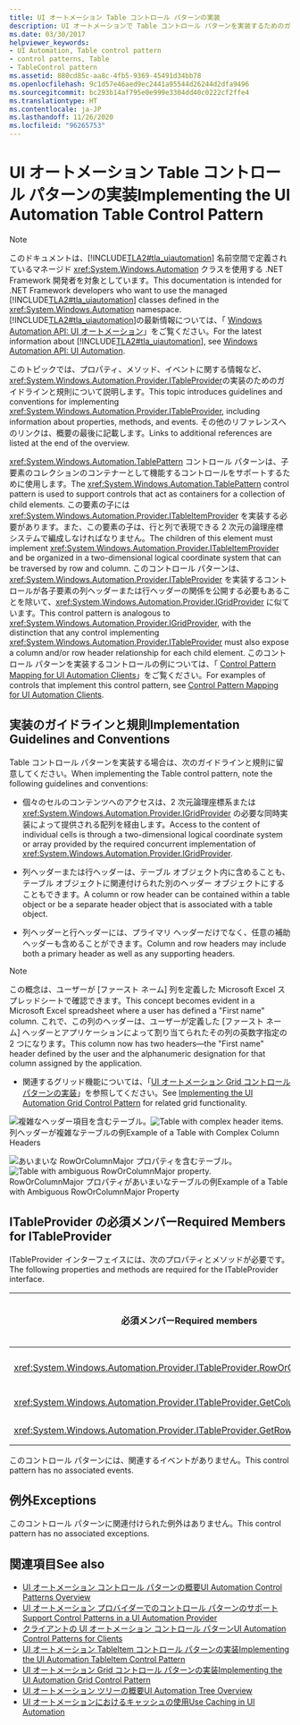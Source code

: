 ```yaml
---
title: UI オートメーション Table コントロール パターンの実装
description: UI オートメーションで Table コントロール パターンを実装するためのガイドラインと規則を確認します。 ITableProvider インターフェイスに必要なメンバーを確認します。
ms.date: 03/30/2017
helpviewer_keywords:
- UI Automation, Table control pattern
- control patterns, Table
- TableControl pattern
ms.assetid: 880cd85c-aa8c-4fb5-9369-45491d34bb78
ms.openlocfilehash: 9c1d57e46aed9ec2441a95544d26244d2dfa9496
ms.sourcegitcommit: bc293b14af795e0e999e3304dd40c0222cf2ffe4
ms.translationtype: HT
ms.contentlocale: ja-JP
ms.lasthandoff: 11/26/2020
ms.locfileid: "96265753"
---
```

# <a name="implementing-the-ui-automation-table-control-pattern"></a><span data-ttu-id="7dfcb-104">UI オートメーション Table コントロール パターンの実装</span><span class="sxs-lookup"><span data-stu-id="7dfcb-104">Implementing the UI Automation Table Control Pattern</span></span>

> [!NOTE]
> <span data-ttu-id="7dfcb-105">このドキュメントは、[!INCLUDE[TLA2#tla_uiautomation](../../../includes/tla2sharptla-uiautomation-md.md)] 名前空間で定義されているマネージド <xref:System.Windows.Automation> クラスを使用する .NET Framework 開発者を対象としています。</span><span class="sxs-lookup"><span data-stu-id="7dfcb-105">This documentation is intended for .NET Framework developers who want to use the managed [!INCLUDE[TLA2#tla_uiautomation](../../../includes/tla2sharptla-uiautomation-md.md)] classes defined in the <xref:System.Windows.Automation> namespace.</span></span> <span data-ttu-id="7dfcb-106">[!INCLUDE[TLA2#tla_uiautomation](../../../includes/tla2sharptla-uiautomation-md.md)]の最新情報については、「 [Windows Automation API: UI オートメーション](/windows/win32/winauto/entry-uiauto-win32)」をご覧ください。</span><span class="sxs-lookup"><span data-stu-id="7dfcb-106">For the latest information about [!INCLUDE[TLA2#tla_uiautomation](../../../includes/tla2sharptla-uiautomation-md.md)], see [Windows Automation API: UI Automation](/windows/win32/winauto/entry-uiauto-win32).</span></span>  
  
 <span data-ttu-id="7dfcb-107">このトピックでは、プロパティ、メソッド、イベントに関する情報など、 <xref:System.Windows.Automation.Provider.ITableProvider>の実装のためのガイドラインと規則について説明します。</span><span class="sxs-lookup"><span data-stu-id="7dfcb-107">This topic introduces guidelines and conventions for implementing <xref:System.Windows.Automation.Provider.ITableProvider>, including information about properties, methods, and events.</span></span> <span data-ttu-id="7dfcb-108">その他のリファレンスへのリンクは、概要の最後に記載します。</span><span class="sxs-lookup"><span data-stu-id="7dfcb-108">Links to additional references are listed at the end of the overview.</span></span>  
  
 <span data-ttu-id="7dfcb-109"><xref:System.Windows.Automation.TablePattern> コントロール パターンは、子要素のコレクションのコンテナーとして機能するコントロールをサポートするために使用します。</span><span class="sxs-lookup"><span data-stu-id="7dfcb-109">The <xref:System.Windows.Automation.TablePattern> control pattern is used to support controls that act as containers for a collection of child elements.</span></span> <span data-ttu-id="7dfcb-110">この要素の子には <xref:System.Windows.Automation.Provider.ITableItemProvider> を実装する必要があります。また、この要素の子は、行と列で表現できる 2 次元の論理座標システムで編成しなければなりません。</span><span class="sxs-lookup"><span data-stu-id="7dfcb-110">The children of this element must implement <xref:System.Windows.Automation.Provider.ITableItemProvider> and be organized in a two-dimensional logical coordinate system that can be traversed by row and column.</span></span> <span data-ttu-id="7dfcb-111">このコントロール パターンは、<xref:System.Windows.Automation.Provider.ITableProvider> を実装するコントロールが各子要素の列ヘッダーまたは行ヘッダーの関係を公開する必要もあることを除いて、<xref:System.Windows.Automation.Provider.IGridProvider> に似ています。</span><span class="sxs-lookup"><span data-stu-id="7dfcb-111">This control pattern is analogous to <xref:System.Windows.Automation.Provider.IGridProvider>, with the distinction that any control implementing <xref:System.Windows.Automation.Provider.ITableProvider> must also expose a column and/or row header relationship for each child element.</span></span> <span data-ttu-id="7dfcb-112">このコントロール パターンを実装するコントロールの例については、「 [Control Pattern Mapping for UI Automation Clients](control-pattern-mapping-for-ui-automation-clients.md)」をご覧ください。</span><span class="sxs-lookup"><span data-stu-id="7dfcb-112">For examples of controls that implement this control pattern, see [Control Pattern Mapping for UI Automation Clients](control-pattern-mapping-for-ui-automation-clients.md).</span></span>  
  
<a name="Implementation_Guidelines_and_Conventions"></a>

## <a name="implementation-guidelines-and-conventions"></a><span data-ttu-id="7dfcb-113">実装のガイドラインと規則</span><span class="sxs-lookup"><span data-stu-id="7dfcb-113">Implementation Guidelines and Conventions</span></span>  

 <span data-ttu-id="7dfcb-114">Table コントロール パターンを実装する場合は、次のガイドラインと規則に留意してください。</span><span class="sxs-lookup"><span data-stu-id="7dfcb-114">When implementing the Table control pattern, note the following guidelines and conventions:</span></span>  
  
- <span data-ttu-id="7dfcb-115">個々のセルのコンテンツへのアクセスは、2 次元論理座標系または <xref:System.Windows.Automation.Provider.IGridProvider> の必要な同時実装によって提供される配列を経由します。</span><span class="sxs-lookup"><span data-stu-id="7dfcb-115">Access to the content of individual cells is through a two-dimensional logical coordinate system or array provided by the required concurrent implementation of <xref:System.Windows.Automation.Provider.IGridProvider>.</span></span>  
  
- <span data-ttu-id="7dfcb-116">列ヘッダーまたは行ヘッダーは、テーブル オブジェクト内に含めることも、テーブル オブジェクトに関連付けられた別のヘッダー オブジェクトにすることもできます。</span><span class="sxs-lookup"><span data-stu-id="7dfcb-116">A column or row header can be contained within a table object or be a separate header object that is associated with a table object.</span></span>  
  
- <span data-ttu-id="7dfcb-117">列ヘッダーと行ヘッダーには、プライマリ ヘッダーだけでなく、任意の補助ヘッダーも含めることができます。</span><span class="sxs-lookup"><span data-stu-id="7dfcb-117">Column and row headers may include both a primary header as well as any supporting headers.</span></span>  
  
> [!NOTE]
> <span data-ttu-id="7dfcb-118">この概念は、ユーザーが [ファースト ネーム] 列を定義した Microsoft Excel スプレッドシートで確認できます。</span><span class="sxs-lookup"><span data-stu-id="7dfcb-118">This concept becomes evident in a Microsoft Excel spreadsheet where a user has defined a "First name" column.</span></span> <span data-ttu-id="7dfcb-119">これで、この列のヘッダーは、ユーザーが定義した [ファースト ネーム] ヘッダーとアプリケーションによって割り当てられたその列の英数字指定の 2 つになります。</span><span class="sxs-lookup"><span data-stu-id="7dfcb-119">This column now has two headers—the "First name" header defined by the user and the alphanumeric designation for that column assigned by the application.</span></span>  
  
- <span data-ttu-id="7dfcb-120">関連するグリッド機能については、「[UI オートメーション Grid コントロール パターンの実装](implementing-the-ui-automation-grid-control-pattern.md)」を参照してください。</span><span class="sxs-lookup"><span data-stu-id="7dfcb-120">See [Implementing the UI Automation Grid Control Pattern](implementing-the-ui-automation-grid-control-pattern.md) for related grid functionality.</span></span>  
  
 <span data-ttu-id="7dfcb-121">![複雑なヘッダー項目を含むテーブル。](./media/uia-tablepattern-complex-column-headers.PNG "UIA_TablePattern_Complex_Column_Headers")</span><span class="sxs-lookup"><span data-stu-id="7dfcb-121">![Table with complex header items.](./media/uia-tablepattern-complex-column-headers.PNG "UIA_TablePattern_Complex_Column_Headers")</span></span>  
<span data-ttu-id="7dfcb-122">列ヘッダーが複雑なテーブルの例</span><span class="sxs-lookup"><span data-stu-id="7dfcb-122">Example of a Table with Complex Column Headers</span></span>  
  
 <span data-ttu-id="7dfcb-123">![あいまいな RowOrColumnMajor プロパティを含むテーブル。](./media/uia-tablepattern-roworcolumnmajorproperty.PNG "UIA_TablePattern_RowOrColumnMajorProperty")</span><span class="sxs-lookup"><span data-stu-id="7dfcb-123">![Table with ambiguous RowOrColumnMajor property.](./media/uia-tablepattern-roworcolumnmajorproperty.PNG "UIA_TablePattern_RowOrColumnMajorProperty")</span></span>  
<span data-ttu-id="7dfcb-124">RowOrColumnMajor プロパティがあいまいなテーブルの例</span><span class="sxs-lookup"><span data-stu-id="7dfcb-124">Example of a Table with Ambiguous RowOrColumnMajor Property</span></span>  
  
<a name="Required_Members_for_ITableProvider"></a>

## <a name="required-members-for-itableprovider"></a><span data-ttu-id="7dfcb-125">ITableProvider の必須メンバー</span><span class="sxs-lookup"><span data-stu-id="7dfcb-125">Required Members for ITableProvider</span></span>  

 <span data-ttu-id="7dfcb-126">ITableProvider インターフェイスには、次のプロパティとメソッドが必要です。</span><span class="sxs-lookup"><span data-stu-id="7dfcb-126">The following properties and methods are required for the ITableProvider interface.</span></span>  
  
|<span data-ttu-id="7dfcb-127">必須メンバー</span><span class="sxs-lookup"><span data-stu-id="7dfcb-127">Required members</span></span>|<span data-ttu-id="7dfcb-128">メンバーの型</span><span class="sxs-lookup"><span data-stu-id="7dfcb-128">Member type</span></span>|<span data-ttu-id="7dfcb-129">メモ</span><span class="sxs-lookup"><span data-stu-id="7dfcb-129">Notes</span></span>|  
|----------------------|-----------------|-----------|  
|<xref:System.Windows.Automation.Provider.ITableProvider.RowOrColumnMajor%2A>|<span data-ttu-id="7dfcb-130">プロパティ</span><span class="sxs-lookup"><span data-stu-id="7dfcb-130">Property</span></span>|<span data-ttu-id="7dfcb-131">なし</span><span class="sxs-lookup"><span data-stu-id="7dfcb-131">None</span></span>|  
|<xref:System.Windows.Automation.Provider.ITableProvider.GetColumnHeaders%2A>|<span data-ttu-id="7dfcb-132">方法</span><span class="sxs-lookup"><span data-stu-id="7dfcb-132">Method</span></span>|<span data-ttu-id="7dfcb-133">なし</span><span class="sxs-lookup"><span data-stu-id="7dfcb-133">None</span></span>|  
|<xref:System.Windows.Automation.Provider.ITableProvider.GetRowHeaders%2A>|<span data-ttu-id="7dfcb-134">方法</span><span class="sxs-lookup"><span data-stu-id="7dfcb-134">Method</span></span>|<span data-ttu-id="7dfcb-135">なし</span><span class="sxs-lookup"><span data-stu-id="7dfcb-135">None</span></span>|  
  
 <span data-ttu-id="7dfcb-136">このコントロール パターンには、関連するイベントがありません。</span><span class="sxs-lookup"><span data-stu-id="7dfcb-136">This control pattern has no associated events.</span></span>  
  
<a name="Exceptions"></a>

## <a name="exceptions"></a><span data-ttu-id="7dfcb-137">例外</span><span class="sxs-lookup"><span data-stu-id="7dfcb-137">Exceptions</span></span>  

 <span data-ttu-id="7dfcb-138">このコントロール パターンに関連付けられた例外はありません。</span><span class="sxs-lookup"><span data-stu-id="7dfcb-138">This control pattern has no associated exceptions.</span></span>  
  
## <a name="see-also"></a><span data-ttu-id="7dfcb-139">関連項目</span><span class="sxs-lookup"><span data-stu-id="7dfcb-139">See also</span></span>

- [<span data-ttu-id="7dfcb-140">UI オートメーション コントロール パターンの概要</span><span class="sxs-lookup"><span data-stu-id="7dfcb-140">UI Automation Control Patterns Overview</span></span>](ui-automation-control-patterns-overview.md)
- [<span data-ttu-id="7dfcb-141">UI オートメーション プロバイダーでのコントロール パターンのサポート</span><span class="sxs-lookup"><span data-stu-id="7dfcb-141">Support Control Patterns in a UI Automation Provider</span></span>](support-control-patterns-in-a-ui-automation-provider.md)
- [<span data-ttu-id="7dfcb-142">クライアントの UI オートメーション コントロール パターン</span><span class="sxs-lookup"><span data-stu-id="7dfcb-142">UI Automation Control Patterns for Clients</span></span>](ui-automation-control-patterns-for-clients.md)
- [<span data-ttu-id="7dfcb-143">UI オートメーション TableItem コントロール パターンの実装</span><span class="sxs-lookup"><span data-stu-id="7dfcb-143">Implementing the UI Automation TableItem Control Pattern</span></span>](implementing-the-ui-automation-tableitem-control-pattern.md)
- [<span data-ttu-id="7dfcb-144">UI オートメーション Grid コントロール パターンの実装</span><span class="sxs-lookup"><span data-stu-id="7dfcb-144">Implementing the UI Automation Grid Control Pattern</span></span>](implementing-the-ui-automation-grid-control-pattern.md)
- [<span data-ttu-id="7dfcb-145">UI オートメーション ツリーの概要</span><span class="sxs-lookup"><span data-stu-id="7dfcb-145">UI Automation Tree Overview</span></span>](ui-automation-tree-overview.md)
- [<span data-ttu-id="7dfcb-146">UI オートメーションにおけるキャッシュの使用</span><span class="sxs-lookup"><span data-stu-id="7dfcb-146">Use Caching in UI Automation</span></span>](use-caching-in-ui-automation.md)
